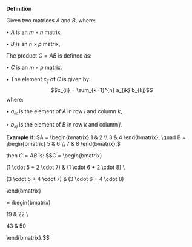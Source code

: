 **Definition**

  Given two matrices $A$ and $B$, where:

• $A$ is an $m \times n$ matrix,

• $B$ is an $n \times p$ matrix,

  

The product $C = AB$ is defined as:

• $C$ is an $m \times p$ matrix.

• The element $c_{ij}$ of $C$ is given by:
$$c_{ij} = \sum_{k=1}^{n} a_{ik} b_{kj}$$
 where:

• $a_{ik}$ is the element of $A$ in row $i$ and column $k$,

• $b_{kj}$ is the element of $B$ in row $k$ and column $j$.

**Example**
If:
$A = \begin{bmatrix} 1 & 2 \\ 3 & 4 \end{bmatrix}, \quad B = \begin{bmatrix} 5 & 6 \\ 7 & 8 \end{bmatrix},$

then $C = AB$ is:
$$C = \begin{bmatrix}

(1 \cdot 5 + 2 \cdot 7) & (1 \cdot 6 + 2 \cdot 8) \\

(3 \cdot 5 + 4 \cdot 7) & (3 \cdot 6 + 4 \cdot 8)

\end{bmatrix}

= \begin{bmatrix}

19 & 22 \\

43 & 50

\end{bmatrix}.$$
